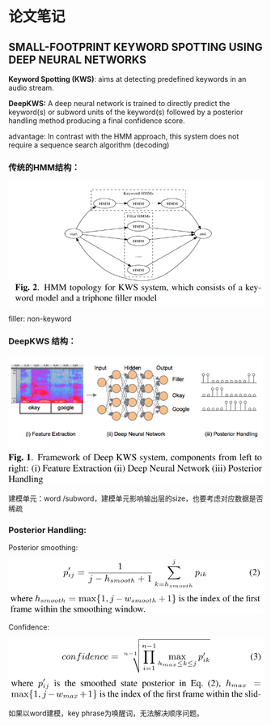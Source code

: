 # 论文笔记

## SMALL-FOOTPRINT KEYWORD SPOTTING USING DEEP NEURAL NETWORKS

**Keyword Spotting (KWS)**: aims at detecting predefined keywords in an audio stream.

**DeepKWS:** A deep neural network is trained to directly predict the keyword(s) or subword units of the keyword(s) followed by a posterior handling method producing a final confidence score.

advantage: In contrast with the HMM approach, this system does not require a sequence search algorithm (decoding)

### **传统的HMM结构：**

<img src="https://raw.githubusercontent.com/nuaalixu/picBed/master/PicGo/HMM%20topoloy%20for%20KWS.png" style="zoom:67%;" />

filler: non-keyword

### DeepKWS 结构：

<img src="https://raw.githubusercontent.com/nuaalixu/picBed/master/PicGo/frameworkofDeepKWS.png" style="zoom:67%;" />

建模单元：word /subword，建模单元影响输出层的size，也要考虑对应数据是否稀疏

### **Posterior Handling**:

Posterior smoothing:

<img src="https://raw.githubusercontent.com/nuaalixu/picBed/master/PicGo/formula%20of%20posterior%20smoothing.png" style="zoom:67%;" />

Confidence:

<img src="https://raw.githubusercontent.com/nuaalixu/picBed/master/PicGo/formula%20of%20confidence.png" style="zoom:67%;" />

如果以word建模，key phrase为唤醒词，无法解决顺序问题。